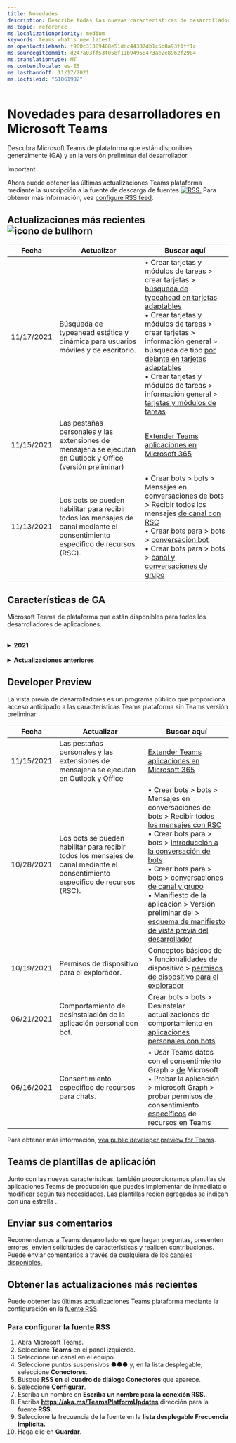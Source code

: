 ```yaml
---
title: Novedades
description: Describe todas las nuevas características de desarrollador en Microsoft Teams
ms.topic: reference
ms.localizationpriority: medium
keywords: teams what's new latest
ms.openlocfilehash: f980c31389408e51ddc44337db1c5b8a93f1ff1c
ms.sourcegitcommit: d247a03ff53f058f11b94958473ae2e8962f2984
ms.translationtype: MT
ms.contentlocale: es-ES
ms.lasthandoff: 11/17/2021
ms.locfileid: "61061982"
---
```

# <a name="whats-new-for-developers-in-microsoft-teams"></a>Novedades para desarrolladores en Microsoft Teams

Descubra Microsoft Teams de plataforma que están disponibles generalmente (GA) y en la versión preliminar del desarrollador.

> [!IMPORTANT]
> Ahora puede obtener las últimas actualizaciones Teams plataforma mediante la suscripción a la fuente de descarga de fuentes [ ![ RSS.](~/assets/images/RSSfeeds.png)](https://aka.ms/TeamsPlatformUpdates) Para obtener más información, vea [configure RSS feed](#get-latest-updates).

## <a name="latest-updates-bullhorn-icon"></a>Actualizaciones más recientes ![icono de bullhorn](~/assets/images/bullhorn.png)

| Fecha | Actualizar | Buscar aquí  |
| --- | --- | --- |
| 11/17/2021| Búsqueda de typeahead estática y dinámica para usuarios móviles y de escritorio.| • Crear tarjetas y módulos de tareas > crear tarjetas > [búsqueda de typeahead en tarjetas adaptables](task-modules-and-cards/cards/dynamic-search.md) </br> • Crear tarjetas y módulos de tareas > crear tarjetas > información general > búsqueda de tipo  [por delante en tarjetas adaptables](task-modules-and-cards/what-are-cards.md#type-ahead-search-in-adaptive-cards) </br> • Crear tarjetas y módulos de tareas > información general > [tarjetas y módulos de tareas](task-modules-and-cards/cards-and-task-modules.md)|
| 11/15/2021 | Las pestañas personales y las extensiones de mensajería se ejecutan en Outlook y Office (versión preliminar) | [Extender Teams aplicaciones en Microsoft 365](~/m365-apps/overview.md) |
| 11/13/2021| Los bots se pueden habilitar para recibir todos los mensajes de canal mediante el consentimiento específico de recursos (RSC). | • Crear bots > bots > Mensajes en conversaciones de bots > Recibir todos los mensajes [de canal con RSC](~/bots/how-to/conversations/channel-messages-with-rsc.md) </br> • Crear bots para > bots > [conversación bot](~/bots/how-to/conversations/conversation-basics.md) </br> • Crear bots para > bots > [canal y conversaciones de grupo](~/bots/how-to/conversations/channel-and-group-conversations.md) |

## <a name="ga-features"></a>Características de GA

Microsoft Teams de plataforma que están disponibles para todos los desarrolladores de aplicaciones.

<br>

<details>

<summary><b>2021</b></summary>

| **Fecha** | **Actualizar** | **Buscar aquí** |
| -------- | --------- | ----------------|
| 11/17/2021| Búsqueda de typeahead estática y dinámica para usuarios móviles y de escritorio.| • Crear tarjetas y módulos de tareas > crear tarjetas > [búsqueda de typeahead en tarjetas adaptables](task-modules-and-cards/cards/dynamic-search.md) </br> • Crear tarjetas y módulos de tareas > crear tarjetas > información general > búsqueda de tipo  [por delante en tarjetas adaptables](task-modules-and-cards/what-are-cards.md#type-ahead-search-in-adaptive-cards) </br> • Crear tarjetas y módulos de tareas > información general > [tarjetas y módulos de tareas](task-modules-and-cards/cards-and-task-modules.md)|
| 11/13/2021| Los bots se pueden habilitar para recibir todos los mensajes de canal mediante el consentimiento específico de recursos (RSC). | • Crear bots > bots > Mensajes en conversaciones de bots > Recibir todos los mensajes [de canal con RSC](~/bots/how-to/conversations/channel-messages-with-rsc.md) </br> • Crear bots para > bots > [introducción a la conversación del bot](~/bots/how-to/conversations/conversation-basics.md) </br> • Crear bots para > bots > [canal y conversaciones de grupo](~/bots/how-to/conversations/channel-and-group-conversations.md) |
|10/28/2021 | Monetice la aplicación Teams con una oferta SaaS transaccionable.| Distribuir la aplicación > Publicar en la Teams de > Incluir una [oferta SaaS con la aplicación Teams aplicación](~/concepts/deploy-and-publish/appsource/prepare/include-saas-offer.md) |
|10/25/2021| Módulo Get started updated for Microsoft Teams Developer Documentation con nueva estructura y procedimientos en una guía paso a paso.| Introducción a > [Introducción a la primera aplicación Teams aplicación](get-started/get-started-overview.md) |
|10/21/2021| Agrega una `registerOnFocused` API para pestañas o aplicaciones personales. | Crear pestañas > crear pestañas personales > [ `registerOnFocused` Agregar API para pestañas o aplicaciones personales](tabs/how-to/create-personal-tab.md#add-registeronfocused-api-for-tabs-or-personal-apps) |
|10/20/2021| La fase de reunión ya está disponible en GA. | Crear aplicaciones para Teams reuniones > [Habilitar y configurar](apps-in-teams-meetings/enable-and-configure-your-app-for-teams-meetings.md) las aplicaciones para Teams reuniones |
|10/20/2021| API de detalles de reunión y eventos de Teams en tiempo real. | Crear aplicaciones para Teams reuniones > [Crear aplicaciones para Teams reuniones](~/apps-in-teams-meetings/API-references.md#meeting-details-api) |
|10/18/2021| Las pestañas vinculan el despliegue y la vista de fase. | Crear pestañas > [vínculo Tabs unfurling and stage view](tabs/tabs-link-unfurling.md) |
|10/08/2021| Nuevos procedimientos recomendados para diseñar tarjetas adaptables. | Diseñar los componentes de > de la > [diseño de tarjetas](task-modules-and-cards/cards/design-effective-cards.md) adaptables para la aplicación Teams aplicación |
|10/05/2021| Oculta Teams aplicación hasta que el administrador permita ocultar la aplicación.| Diseñar la aplicación > ocultar Teams aplicación hasta que [el administrador lo apruebe](concepts/design/enable-app-customization.md#hide-teams-app-until-admin-approves) |
|10/05/2021| Planee las aplicaciones para Teams móvil. | Conceptos básicos de > [Plan responsive tabs for Teams mobile](concepts/design/plan-responsive-tabs-for-teams-mobile.md) |
|10/04/2021| Nuevo Portal para desarrolladores para Teams se introdujo para administrar sus Teams aplicaciones.| Tools and SDK > [Developer Portal for Teams](concepts/build-and-test/teams-developer-portal.md) |
|09/21/2021|Teams admite AAD identificador de objeto y UPN en la mención de usuario para bots y webhooks entrantes.| • Crear tarjetas y módulos de tareas > crear tarjetas > AAD id. de objeto [y UPN en la mención del usuario](task-modules-and-cards/what-are-cards.md#support-for-aad-object-id-and-upn-in-user-mention) </br> • Crear tarjetas y módulos de tareas > crear tarjetas > [tarjetas de creación- Información general](task-modules-and-cards/cards/cards-format.md#format-cards-with-markdown) |
|08/16/2021| Compatibilidad con la validación de entrada en tarjetas adaptables (v1.3 para todas las funcionalidades) y acciones universales (v1.4 para tarjetas enviadas por bots). | • Tarjetas adaptables > tarjetas de creación > [validación de entrada](/adaptive-cards/authoring-cards/input-validation)</br> • Crear tarjetas y módulos de tareas > crear tarjetas > acciones universales para tarjetas adaptables > acciones universales para tarjetas adaptables [v1.4](task-modules-and-cards/cards/universal-actions-for-adaptive-cards/overview.md) |
|08/30/2021| La característica de escenas del modo combinado personalizado combina a los participantes en una única escena virtual y coloca sus secuencias de vídeo en puestos predefinidos.| Crear aplicaciones para reuniones Teams reuniones > [escenarios del Modo conjunto personalizado](~/apps-in-teams-meetings/teams-together-mode.md) |
|08/25/2021| Guía paso a paso introducida para crear un bot Teams con inicio de sesión único (SSO).| Agregar autenticación > bots > guía paso a paso para crear un [bot Teams con SSO](sbs-bots-with-sso.yml) |
|08/19/2021| Evento de actualización de instalación recibido al instalar un bot en un subproceso de conversación.| Crear bots para > bots en > [de actualización de instalación](bots/how-to/conversations/subscribe-to-conversation-events.md#installation-update-event) |
|08/12/2021|Crear pestañas con tarjetas adaptables.| Crear pestañas > [crear pestañas con tarjetas adaptables](tabs/how-to/build-adaptive-card-tabs.md) |
|08/04/2021|Las pestañas ya no tendrán márgenes alrededor de sus experiencias.| Crear pestañas > [quitar márgenes de tabulación](resources/removing-tab-margins.md) |
|07/08/2021|Teams móvil agrega compatibilidad con aplicaciones en reuniones. | Crear aplicaciones para Teams reuniones > [extensibilidad de aplicaciones de reunión](apps-in-teams-meetings/meeting-app-extensibility.md) |
|06/28/2021|Integrar la funcionalidad selector de personas. | Integrar con Teams > [integrar la funcionalidad selector de personas](concepts/device-capabilities/people-picker-capability.md) |  
|06/25/2021| Guía paso a paso introducida para enviar mensajes proactivos. | Crear bots > conversación del bot > mensajes proactivos > guía paso a [paso para enviar mensajes proactivos](sbs-send-proactive.yml) |
|06/09/2021| Vista de fase de imágenes en tarjetas adaptables con `allowExpand` atributo.| Crear tarjetas y módulos de tareas > crear tarjetas > [vista fase para imágenes en tarjetas adaptables](task-modules-and-cards/cards/cards-format.md#stage-view-for-images-in-adaptive-cards) |
|05/31/2021| Pestañas conversacionales. | Crear pestañas > [Iniciar y continuar conversaciones sobre el contenido en las pestañas](~/tabs/how-to/conversational-tabs.md) |
|05/24/2021| Se Teams directrices de diseño de aplicaciones con patrones móviles. | Diseñar la aplicación > [diseño de la aplicación Teams aplicación](~/concepts/design/design-teams-app-overview.md) |
|05/13/2021| Se agregó información sobre mConnect y Skooler.| Integrar con Teams > lms de Moodle > [sistema de administración de aprendizaje de Moodle](resources/moodle-overview.md)|
|05/10/2021| Manifiesto de la aplicación v1.10 publicado. | Esquema de manifiesto > [aplicación](resources/schema/manifest-schema.md) |
|05/10/2021| Nueva característica de personalización de aplicaciones. | Diseñar la aplicación > [Habilitar organizaciones para personalizar la aplicación](concepts/design/enable-app-customization.md) |
|05/07/2021| Vínculos profundos para llamadas de audio y vídeo en el chat. | Integrar con Teams > [vínculos profundos](concepts/build-and-test/deep-links.md#deep-linking-to-an-audio-or-audio-video-call) |
|04/30/2021|Nueva guía sobre cómo publicar aplicaciones en la Teams tienda. | • Publicar en la tienda Teams > [Publicar la aplicación en la tienda Teams cliente](concepts/deploy-and-publish/appsource/publish.md)</br> • Publicar en el Teams de > [Teams directrices de validación del almacén](concepts/deploy-and-publish/appsource/prepare/teams-store-validation-guidelines.md) |
|04/29/2021 | Compatibilidad con acciones universales para tarjetas adaptables v1.4. | Crear tarjetas y módulo de tareas > crear tarjetas > acciones universales para tarjetas adaptables > acciones [universales para tarjetas adaptables](task-modules-and-cards/cards/universal-actions-for-adaptive-cards/overview.md) |
|04/29/2021 | Vistas específicas del usuario. | Crear tarjetas y módulo de tareas > crear tarjetas > acciones universales para tarjetas adaptables > [vistas específicas del usuario](task-modules-and-cards/cards/universal-actions-for-adaptive-cards/User-Specific-Views.md) |
|04/29/2021 | Flujos de trabajo secuenciales. | Crear tarjetas y módulos de > crear tarjetas > acciones universales para tarjetas adaptables > [flujos de trabajo secuenciales](task-modules-and-cards/cards/universal-actions-for-adaptive-cards/Sequential-Workflows.md) |
|04/29/2021 | Tarjetas actualizadas. | Crear tarjetas y módulos de > crear > acciones universales para tarjetas adaptables > [tarjetas actualizadas](task-modules-and-cards/cards/universal-actions-for-adaptive-cards/Up-To-Date-Views.md) |
|04/08/2021| Característica de personalización de aplicaciones.| • Diseñar las aplicaciones para > [de aplicaciones de Design teams](concepts/design/enable-app-customization.md)</br> • Herramientas y SDK > [Developer Portal](concepts/build-and-test/teams-developer-portal.md) </br> • Manifiesto de aplicación > Esquema de manifiesto de > [de desarrolladores públicos](resources/schema/manifest-schema-dev-preview.md) |
|03/18/2021| Aviso: Actualice a la versión 4.10 o posterior del SDK de Bot Framework, tal como hemos empezado con el proceso de desuso para `TeamsInfo.getMembers` y `TeamsInfo.GetMembersAsync` . | Crear bots > [API de bots para miembros de equipo y chat](resources/team-chat-member-api-changes.md) |
|03/05/2021|Ámbito de instalación predeterminado y funcionalidad de grupo.| Distribuir la aplicación > [Ámbito de instalación predeterminado y funcionalidad de grupo](concepts/deploy-and-publish/add-default-install-scope.md) |
|03/05/2021|Reordenar pestañas de aplicaciones personales. | Crear pestañas > [reordenar la pestaña de chat en aplicaciones personales](tabs/how-to/create-personal-tab.md#reorder-static-personal-tabs) |
|03/04/2021|Enmascaramiento de información en tarjetas adaptables.| Crear tarjetas y módulos de tareas > crear tarjetas > enmascaramiento de información [en tarjetas adaptables](task-modules-and-cards/cards/cards-format.md#information-masking-in-adaptive-cards) |
|02/19/2021|Se agregaron funcionalidades de ubicación. <br/> La información sobre las capacidades de ubicación se agrega en la introducción a las capacidades del dispositivo, los permisos de dispositivo nativo, las capacidades multimedia de integración y los archivos de funcionalidad de escáner de códigos de barras o QR.| • Conceptos básicos de la aplicación > características del dispositivo > [información general](concepts/device-capabilities/device-capabilities-overview.md) </br> • Conceptos básicos de la aplicación > funcionalidades de dispositivo > [Solicitar permisos de dispositivo](concepts/device-capabilities/native-device-permissions.md) </br> • Conceptos básicos de la aplicación > funcionalidades de dispositivo > [integrar capacidades multimedia](concepts/device-capabilities/mobile-camera-image-permissions.md) </br> • Conceptos básicos de la aplicación > funcionalidades > [integración de qr o escáner de código de barras](concepts/device-capabilities/qr-barcode-scanner-capability.md) </br> • Conceptos básicos de la aplicación > funcionalidades de dispositivo > [capacidades de ubicación integrar](concepts/device-capabilities/location-capability.md) |
|02/18/2021|Se agregó la funcionalidad de escáner qr o de código de barras. <br/> La información de funcionalidad del escáner de códigos QR o de código de barras se agrega en la información general sobre las capacidades del dispositivo, los permisos de dispositivo nativos y los archivos de capacidades multimedia.| • Conceptos básicos de la aplicación > características del dispositivo > [información general](concepts/device-capabilities/device-capabilities-overview.md) </br> • Conceptos básicos de la aplicación > funcionalidades de dispositivo > [Solicitar permisos de dispositivo](concepts/device-capabilities/native-device-permissions.md) </br> • Conceptos básicos de la aplicación > funcionalidades de dispositivo > [integrar capacidades multimedia](concepts/device-capabilities/mobile-camera-image-permissions.md) </br> • Conceptos básicos de la aplicación > funcionalidades > [integración de qr o escáner de código de barras](concepts/device-capabilities/qr-barcode-scanner-capability.md) |
|02/09/2021|Se agregó información general sobre las funcionalidades del dispositivo. <br/> La información de funcionalidad de micrófono se agrega en los permisos de dispositivo nativo e integra archivos de capacidades multimedia.|• Conceptos básicos de la aplicación > características del dispositivo > [información general](concepts/device-capabilities/device-capabilities-overview.md) </br> Conceptos básicos de > • Funcionalidades del dispositivo > [Solicitar permisos de dispositivo](concepts/device-capabilities/native-device-permissions.md) </br> • Conceptos básicos de la aplicación > funcionalidades de dispositivo > [integrar capacidades multimedia](concepts/device-capabilities/mobile-camera-image-permissions.md)|

<br>

</details>

<br>

<details>
<summary><b>Actualizaciones anteriores</b></summary>

<details>
  
<summary><b>2020</b></summary>

| **Fecha** | **Actualizar** | **Buscar aquí** |
| -------- | --------- | ------------------ |
|11/30/2020|Integración de plataforma de identidad con Teams Toolkit y Visual Studio Code para pestañas.|[Autenticación de inicio de sesión único con Teams Toolkit y Visual Studio Code para pestañas](toolkit/visual-studio-code-tab-sso.md)|
|11/16/2020|Teams de aplicación actualizado a la versión 1.8.|[Referencia: esquema de manifiesto para Microsoft Teams](resources/schema/manifest-schema.md)|
|11/10/2020|Teams de diseño de bots.|[Directrices de diseño del bot](bots/design/bots.md)|
|09/30/2020|Ahora se admite el envío y recepción de archivos a bots en dispositivos móviles.|[Enviar y recibir archivos a través del bot](resources/bot-v3/bots-files.md)|
|09/22/2020|Nueva información para empezar con el Teams desarrollo.|[Crear la primera introducción Teams aplicación](build-your-first-app/build-first-app-overview.md)|
|09/18/2020|Compatibilidad con aplicaciones de Teams reuniones (versión preliminar).|[Crear aplicaciones para Teams reuniones y](apps-in-teams-meetings/create-apps-for-teams-meetings.md) aplicaciones en Teams [reuniones](apps-in-teams-meetings/teams-apps-in-meetings.md)|
|08/19/2020|Importe Teams mensajes con Microsoft Graph.|[Importar mensajes de plataformas de terceros a Teams con Microsoft Graph](graph-api/import-messages/import-external-messages-to-teams.md)
|08/12/2020 |La compatibilidad con tarjetas adaptables en el webhook entrante se movió a GA.|[Enviar tarjetas adaptables con un webhook entrante](~/webhooks-and-connectors/how-to/connectors-using.md#send-adaptive-cards-using-an-incoming-webhook) |
|08/10/2020|Empieza a crear Teams aplicaciones con el Visual Studio Toolkit.|[Crear aplicaciones con el Microsoft Teams Toolkit y Visual Studio Code](toolkit/visual-studio-overview.md) |
|08/06/2020|Compatibilidad con la autenticación de SSO de pestañas.|[Desarrollar una pestaña de Microsoft Teams SSO](tabs/how-to/authentication/auth-aad-sso.md#develop-an-sso-microsoft-teams-tab) |
|07/27/2020 | Graph bots y mensajes proactivos (versión preliminar pública).|[Habilitar la instalación proactiva de bots y la mensajería proactiva en Teams con Microsoft Graph](graph-api/proactive-bots-and-messages/graph-proactive-bots-and-messages.md)|
|07/22/2020 |Actualizaciones de funcionalidad de dispositivo móvil.|[Solicitar permisos de dispositivo para la Microsoft Teams pestaña](concepts/device-capabilities/native-device-permissions.md) |
|07/20/2020|Teams herramienta de validación de aplicaciones para envíos de AppSource.|[Teams de validación de aplicaciones](concepts/deploy-and-publish/appsource/prepare/submission-checklist.md)
|07/15/2020|Cree un asistente virtual para Teams.|[Virtual Assistant para Microsoft Teams](samples/virtual-assistant.md)|
|07/14/2020|Mostrar una documentación de indicador de carga nativa.|[Mostrar un indicador de carga nativo](tabs/how-to/create-tab-pages/content-page.md#show-a-native-loading-indicator)
|07/01/2020|Empieza a crear Teams aplicaciones con el Visual Studio Code Toolkit.|[Crear aplicaciones con el Microsoft Teams Toolkit y Visual Studio Code](toolkit/visual-studio-code-overview.md) |
|07/01/2020|Inicio de sesión único para las pestañas GA para Teams web y de escritorio.|[Single Sign-On (SSO)](tabs/how-to/authentication/auth-aad-sso.md)|
|06/05/2020| Esquema de manifiesto actualizado a la versión 1.7.| [Referencia: esquema de manifiesto para Microsoft Teams](resources/schema/manifest-schema.md)|
|05/18/2020|Integre Power Virtual Agents con Teams.|[Integrar un Power Virtual Agents chatbot con Microsoft Teams](bots/how-to/add-power-virtual-agents-bot-to-teams.md)|
|04/01/2020|Integre sistemas WFM con Shifts Connector para Teams.|[Microsoft Teams shifts conectores WFM](samples/shifts-wfm-connectors.md)
|03/24/2020 | Se agregó compatibilidad para recuperar un solo miembro de una conversación y compatibilidad adicional para recuperar miembros paginados. | [Obtención del contexto de Teams para un bot](~/bots/how-to/get-teams-context.md) |

<br>

</details>

<br>

<details>
  
<summary><b>2019</b></summary>

| **Fecha** | **Actualizar** | **Buscar aquí** |
| -------- | --------- | ------------------ |
| 12/26/2019 | El parámetro de las cargas enviadas a un bot ya no está cifrado, lo que permite usar este valor para crear `replyToId` vínculos profundos a estos mensajes. Las cargas del mensaje incluyen los valores cifrados en el parámetro `legacy.replyToId` .  |
| 11/05/2019 | Inicio de sesión único con el Teams SDK de JavaScript. | [Inicio de sesión único](tabs/how-to/authentication/auth-aad-sso.md) |
| 10/31/2019 | Bots conversacionales y documentación de extensión de mensajería actualizada para reflejar el SDK de Bot Framework 4.6. La documentación del SDK de v3 está disponible en la sección Recursos. | Toda la documentación sobre bots y extensiones de mensajería. |
| 10/31/2019 | Nueva estructura de documentación y refactorización de artículos principales. Por favor, informe de los vínculos muertos o de 404 creando un GitHub problema. | Todos ellos! |
| 09/13/2019 | El bot de solicitud se instala desde la extensión de mensajería basada en acciones. | [Iniciar acciones con extensiones de mensajería](resources/messaging-extension-v3/create-extensions.md#request-to-install-your-conversational-bot)
| 08/28/2019 | Compatibilidad con canales privados en pestañas y conectores. | [Obtención del contexto de Teams para la pestaña](tabs/how-to/access-teams-context.md#retrieve-context-in-private-channels) |
| 06/20/2019 | Compartir un sitio web externo, desde un sitio web externo, en un canal Teams web. | [Compartir a Teams](~/share-to-teams.md) |
| 05/25/2019 | Responder con el mensaje del bot desde el módulo de tareas. | [Responder con el mensaje del bot desde el módulo de tareas](resources/messaging-extension-v3/create-extensions.md#respond-with-an-adaptive-card-message-sent-from-a-bot) |
| 05/25/2019 | Bots en chats de grupo. | [Interactuar con un bot en un canal o chat en grupo](~/concepts/bots/bot-conversations/bots-conv-channel.md) |
| 05/20/2019 | Localización del manifiesto de la aplicación. | [Localización de aplicaciones](~/publishing/apps-localization.md) |
| 05/20/2019 | Acciones de mensaje. | [Acciones de mensaje](resources/messaging-extension-v3/create-extensions.md#action-type-message-extensions) |
| 05/20/2019 | Deshacer vínculos (vistas previas de url personalizadas). | [Apertura de vínculos](messaging-extensions/how-to/link-unfurling.md)|
| 05/06/2019 | Programa de certificación de aplicaciones para aplicaciones de tienda. | [Certificación de aplicaciones](~/concepts/deploy-and-publish/appsource/post-publish/overview.md#complete-microsoft-365-certification) |
| 05/06/2019 | Las plantillas de aplicación ya están disponibles. | [Plantillas de aplicación](~/samples/app-templates.md) |
| 04/23/2019 | Las extensiones de mensajería basadas en acciones ya están disponibles. | [Extensiones de mensaje basadas en acciones](~/concepts/messaging-extensions/create-extensions.md) |
| 02/18/2019 | Crear vínculos profundos al chat privado. | [Vinculación profunda a un chat](concepts/build-and-test/deep-links.md#deep-linking-to-a-chat) |
| 01/23/2019 | Información sobre SKU y licenceType en el contexto de la pestaña. | [Contexto de tabulación](~/concepts/tabs/tabs-context.md) |

<br>

</details>

<br>

<details>

<summary><b>2018</b></summary>

| **Fecha** | **Actualizar** | **Buscar aquí** |
| -------- | --------- | ------------------ |
| 12/11/2018 | Las pestañas del chat de grupo ahora están disponibles en la versión publicada de Teams. Como parte de este trabajo, se ha reelaborado la sección pestañas para mayor claridad.| [Pestañas configurables](~/concepts/tabs/tabs-configurable.md) |
| 11/11/2018 | La introducción a Node JS y .NET/C# se ha actualizado para usar App Studio en Teams y se ha agregado una nueva sección al hospedar aplicaciones basadas en node Teams en Azure. | Introducción a la plataforma Microsoft Teams con [C#/.NET](~/get-started/get-started-dotnet-app-studio.md)y App Studio , Introducción a la plataforma Microsoft Teams con Node JS y [App Studio](~/get-started/get-started-nodejs-app-studio.md), Hospedar la aplicación node Teams en [Azure](~/get-started/get-started-nodejs-in-azure.md)|
| 11/09/2018 | Ahora puede crear vínculos profundos a chats privados entre usuarios. | [Vinculación profunda a un chat](concepts/build-and-test/deep-links.md#deep-linking-to-a-chat) |
| 08/11/2018 | SharePoint Framework 1.7 se ha enviado y con ella una nueva característica para usar Microsoft Teams pestaña como un SharePoint Framework web. | [Pestañas en SharePoint](~/concepts/tabs/tabs-in-sharepoint.md) |
| 11/05/2018 | Se **publicó la** característica del módulo de tareas. Un módulo de tareas te permite crear experiencias emergentes modales en tu Teams aplicación, tanto desde bots como desde pestañas. Dentro de la ventana emergente, puede ejecutar su propio código HTML/JavaScript personalizado, mostrar un widget basado en youtube o vídeo de Microsoft Stream o mostrar una tarjeta `<iframe>` [adaptable](/adaptive-cards/). | [Introducción al módulo de](~/concepts/task-modules/task-modules-overview.md)tareas, [módulo de tareas en pestañas,](~/concepts/task-modules/task-modules-tabs.md)  [módulo de tareas en bots](~/concepts/task-modules/task-modules-bots.md) |
| 10/05/2018 | La información de formato de las tarjetas se ha actualizado y probado en los clientes de escritorio, iOS y Android para Teams. | [Tarjetas,](~/concepts/cards/cards.md) [formato de tarjeta](~/concepts/cards/cards-format.md) |
| 09/24/2018 | Las API de llamadas y reuniones en línea para Microsoft Graph se lanzaron a la versión beta y las aplicaciones Teams ahora pueden interactuar con los usuarios de formas enriquecciones con voz y vídeo. | [Bots de](~/concepts/calls-and-meetings/registering-calling-bot.md)llamadas y reuniones en línea, conceptos multimedia en tiempo [real](~/concepts/calls-and-meetings/real-time-media-concepts.md), Registro de un [bot](~/concepts/calls-and-meetings/registering-calling-bot.md)de llamada, Depuración y [pruebas locales,](~/concepts/calls-and-meetings/debugging-local-testing-calling-meeting-bots.md)Medios hospedados por la [aplicación,](~/concepts/calls-and-meetings/requirements-considerations-application-hosted-media-bots.md)Control de notificaciones de llamadas [entrantes](~/concepts/calls-and-meetings/call-notifications.md) |
| 09/11/2018 | Las páginas de configuración de pestañas ahora son significativamente más altas. | [Diseño de pestañas](tabs/design/tabs.md) |
| 08/15/2018 | Las tarjetas adaptables ahora son compatibles Teams.|[Acciones de tarjeta adaptables en Teams](task-modules-and-cards/cards/cards-reference.md#adaptive-card) |
| 08/10/2018 | Compatibilidad con clientes para DevTools.| [DevTools para el Microsoft Teams escritorio](~/resources/dev-preview/developer-preview-tools.md)|
| 08/08/2018 | Ahora, las extensiones de mensajería admiten varios comandos. | [composeExtensions.commands](~/resources/schema/manifest-schema.md#composeextensionscommands)|
| 08/07/2018 | La configuración en línea ahora se admite en Conectores. La documentación de Connectors también se ha revisado y ampliado para mayor claridad.| [Conectores](~/concepts/connectors/connectors.md)|
| 08/06/2018 | El bot ahora puede enviar y recibir archivos. | [Enviar y recibir archivos a través del bot](~/bots/how-to/bots-filesv4.md)|
| 07/23/2018 | Se ha agregado información sobre la re-certificación de aplicaciones a la sección Publicación. |[Permisos de manifiesto](resources/schema/manifest-schema.md#permissions)|
| 07/16/2018 | Se ha asignado más espacio a la página de configuración de pestañas. | [La página de configuración de pestañas es significativamente más alta](tabs/design/tabs.md)|
| 07/12/2018 | Información sobre el acceso de invitados. | [Acceso de invitado en Microsoft Teams](/microsoftteams/guest-access#guest-access-overview)|
| 06/07/2018 | Se ha agregado información Microsoft Teams catálogo de aplicaciones de inquilinos. | [Publicar la aplicación Microsoft Teams web](~/publishing/apps-publish.md)|
| 05/29/2018 | Las tarjetas adaptables se admiten Teams. | [Acciones de tarjeta adaptables en Teams](task-modules-and-cards/cards/cards-reference.md) |
| 04/17/2018 | replyToID se ha agregado a la carga para las `Invoke` acciones de `MessageBack` tarjeta y. Esto es especialmente útil si necesita actualizar el mensaje del que provenía la acción de la tarjeta. | [Acciones de tarjeta](~/concepts/cards/cards-actions.md)|
| 04/12/2018 | Se agregó este tema para realizar un seguimiento de los cambios en la Teams de programación y este conjunto de documentación. | [Novedades](~/whats-new.md)|
| 04/10/2018 | Se cambiaron las direcciones URL de autenticación para usar de forma coherente el identificador de inquilino en la ruta de acceso. | [Flujo de autenticación para tabs](~/concepts/authentication/auth-flow-tab.md), [AAD de tabulación](~/concepts/authentication/auth-tab-AAD.md)|
| 04/06/2018 | Se agregaron directrices de diseño para usar el cuadro de comandos. |[Cuadro de comandos](~/resources/design/framework/command-box.md)|
| 04/02/2018 | Usar bots para enviar notificaciones para la aplicación. |[Bots de solo notificación](~/concepts/bots/bots-notification-only.md)|
| 03/27/2018 | Documentación ampliada para mensajería proactiva. |[Inicio de una conversación](./concepts/bots/bot-conversations/bots-conv-proactive.md)|
| 03/15/2018 | Documentación refactorizado para tarjetas. |[Tarjetas,](~/concepts/cards/cards.md) [acciones de tarjeta,](~/concepts/cards/cards-actions.md) [formato de tarjeta,](~/concepts/cards/cards-format.md) [Referencia de tarjeta](~/concepts/cards/cards-reference.md)|
| 03/03/2018 | Se agregó documentación para Teams App Studio. |[Desarrollar rápidamente aplicaciones con Teams App Studio](~/get-started/get-started-app-studio.md), Usar la biblioteca de controles en App [Studio](~/get-started/app-studio-component-library.md)|
| 02/27/2018 | Se agregó código de ejemplo para demostrar el método AsTeamsChannelAccounts(). |[Obtener contexto para un bot](~/concepts/bots/bots-context.md)|
| 02/05/2018 | Se agregaron temas para empezar a usar C#. |[Introducción a la plataforma de Microsoft Teams con C#/.NET](./get-started/get-started-dotnet-app-studio.md)|

<br>

</details>
</details>

## <a name="developer-preview"></a>Developer Preview

La vista previa de desarrolladores es un programa público que proporciona acceso anticipado a las características Teams plataforma sin Teams versión preliminar.  

| **Fecha** | **Actualizar** | **Buscar aquí** |
| -------- | --------- | ------------------ |
| 11/15/2021 | Las pestañas personales y las extensiones de mensajería se ejecutan en Outlook y Office | [Extender Teams aplicaciones en Microsoft 365](~/m365-apps/overview.md) |
|10/28/2021|Los bots se pueden habilitar para recibir todos los mensajes de canal mediante el consentimiento específico de recursos (RSC).| • Crear bots > bots > Mensajes en conversaciones de bots > Recibir todos [los mensajes con RSC](~/bots/how-to/conversations/channel-messages-with-rsc.md) </br> • Crear bots para > bots > [introducción a la conversación de bots](~/bots/how-to/conversations/conversation-basics.md) </br> • Crear bots para > bots > [conversaciones de canal y grupo](~/bots/how-to/conversations/channel-and-group-conversations.md) </br> • Manifiesto de la aplicación > Versión preliminar del > [esquema de manifiesto de vista previa del desarrollador](~/resources/schema/manifest-schema-dev-preview.md) |
|10/19/2021|Permisos de dispositivo para el explorador.| Conceptos básicos de > funcionalidades de dispositivo > [permisos de dispositivo para el explorador](concepts/device-capabilities/browser-device-permissions.md) |
|06/21/2021|Comportamiento de desinstalación de la aplicación personal con bot.| Crear bots > bots > Desinstalar actualizaciones de comportamiento en [aplicaciones personales con bots](bots/how-to/conversations/subscribe-to-conversation-events.md#uninstall-behavior-for-personal-app-with-bot)|
|06/16/2021| Consentimiento específico de recursos para chats.| • Usar Teams datos con el consentimiento Graph > [de](graph-api/rsc/resource-specific-consent.md) Microsoft </br> • Probar la aplicación > microsoft Graph > probar permisos de consentimiento [específicos](graph-api/rsc/test-resource-specific-consent.md) de recursos en Teams|

Para obtener más información, [vea public developer preview for Teams](~/resources/dev-preview/developer-preview-intro.md).

## <a name="teams-app-template-catalog"></a>Teams de plantillas de aplicación

Junto con las nuevas [](samples/app-templates.md) características, también proporcionamos plantillas de aplicaciones Teams de producción que puedes implementar de inmediato o modificar según tus necesidades. Las plantillas recién agregadas se indican con una estrella ..

## <a name="submit-your-feedback"></a>Enviar sus comentarios

Recomendamos a Teams desarrolladores que hagan preguntas, presenten errores, envíen solicitudes de características y realicen contribuciones. Puede enviar comentarios a través de cualquiera de los [canales disponibles.](feedback.md)

## <a name="get-latest-updates"></a>Obtener las actualizaciones más recientes

Puede obtener las últimas actualizaciones Teams plataforma mediante la configuración en la [fuente RSS](https://aka.ms/TeamsPlatformUpdates).

### <a name="to-configure-rss-feed"></a>Para configurar la fuente RSS

1. Abra Microsoft Teams.
1. Seleccione **Teams** en el panel izquierdo.
1. Seleccione un canal en el equipo.
1. Seleccione puntos suspensivos &#x25CF;&#x25CF;&#x25CF; y, en la lista desplegable, seleccione **Conectores**.
1. Busque **RSS en** el **cuadro de diálogo Conectores** que aparece.
1. Seleccione **Configurar**.
1. Escriba un nombre en **Escriba un nombre para la conexión RSS.**.
1. Escriba **<https://aka.ms/TeamsPlatformUpdates>** dirección para la fuente **RSS**.
1. Seleccione la frecuencia de la fuente en la **lista desplegable Frecuencia implícita.**
1. Haga clic en **Guardar**.
